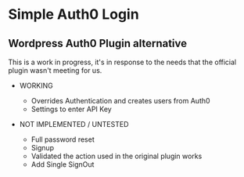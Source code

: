 # Simple Auth0 Login
## Wordpress Auth0 Plugin alternative

This is a work in progress, it's in response to the needs that the official plugin wasn't meeting for us.

- WORKING
  - Overrides Authentication and creates users from Auth0
  - Settings to enter API Key

- NOT IMPLEMENTED / UNTESTED
  - Full password reset
  - Signup
  - Validated the action used in the original plugin works
  - Add Single SignOut
